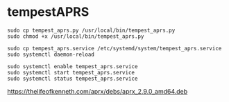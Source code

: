 # tempestAPRS
````
sudo cp tempest_aprs.py /usr/local/bin/tempest_aprs.py
sudo chmod +x /usr/local/bin/tempest_aprs.py

sudo cp tempest_aprs.service /etc/systemd/system/tempest_aprs.service
sudo systemctl daemon-reload

sudo systemctl enable tempest_aprs.service
sudo systemctl start tempest_aprs.service
sudo systemctl status tempest_aprs.service
````

https://thelifeofkenneth.com/aprx/debs/aprx_2.9.0_amd64.deb
